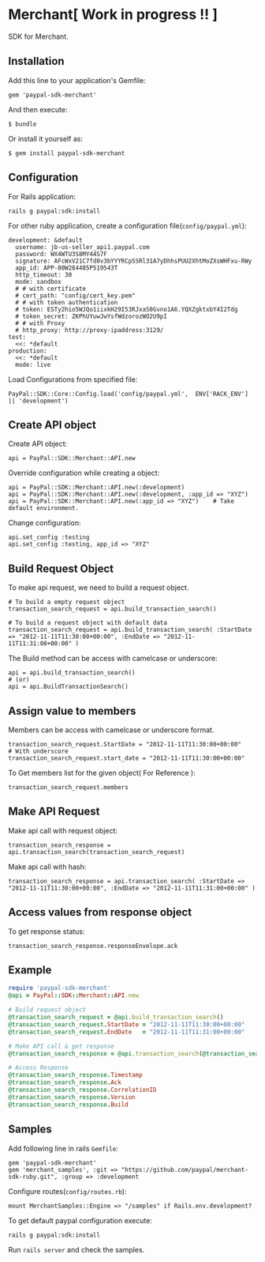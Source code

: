 # Merchant[ Work in progress !! ]

SDK for Merchant.

## Installation

Add this line to your application's Gemfile:

    gem 'paypal-sdk-merchant'

And then execute:

    $ bundle

Or install it yourself as:

    $ gem install paypal-sdk-merchant

## Configuration

For Rails application:

    rails g paypal:sdk:install

For other ruby application, create a configuration file(`config/paypal.yml`):

    development: &default
      username: jb-us-seller_api1.paypal.com
      password: WX4WTU3S8MY44S7F
      signature: AFcWxV21C7fd0v3bYYYRCpSSRl31A7yDhhsPUU2XhtMoZXsWHFxu-RWy
      app_id: APP-80W284485P519543T
      http_timeout: 30
      mode: sandbox
      # # with certificate
      # cert_path: "config/cert_key.pem"
      # # with token authentication
      # token: ESTy2hio5WJQo1iixkH29I53RJxaS0Gvno1A6.YQXZgktxbY4I2Tdg
      # token_secret: ZKPhUYuwJwYsfWdzorozWO2U9pI
      # # with Proxy
      # http_proxy: http://proxy-ipaddress:3129/
    test:
      <<: *default
    production:
      <<: *default
      mode: live

Load Configurations from specified file:

    PayPal::SDK::Core::Config.load('config/paypal.yml',  ENV['RACK_ENV'] || 'development')

## Create API object

Create API object:

    api = PayPal::SDK::Merchant::API.new

Override configuration while creating a object:

    api = PayPal::SDK::Merchant::API.new(:development)
    api = PayPal::SDK::Merchant::API.new(:development, :app_id => "XYZ")
    api = PayPal::SDK::Merchant::API.new(:app_id => "XYZ")    # Take default environment.

Change configuration:

    api.set_config :testing
    api.set_config :testing, app_id => "XYZ"


## Build Request Object

To make api request, we need to build a request object.

    # To build a empty request object
    transaction_search_request = api.build_transaction_search()

    # To build a request object with default data
    transaction_search_request = api.build_transaction_search( :StartDate => "2012-11-11T11:30:00+00:00", :EndDate => "2012-11-11T11:31:00+00:00" )

The Build method can be access with camelcase or underscore:

    api = api.build_transaction_search()
    # (or)
    api = api.BuildTransactionSearch()

## Assign value to members

Members can be access with camelcase or underscore format.

    transaction_search_request.StartDate = "2012-11-11T11:30:00+00:00"
    # With underscore
    transaction_search_request.start_date = "2012-11-11T11:30:00+00:00"

To Get members list for the given object( For Reference ):

    transaction_search_request.members

## Make API Request

Make api call with request object:

    transaction_search_response = api.transaction_search(transaction_search_request)

Make api call with hash:

    transaction_search_response = api.transaction_search( :StartDate => "2012-11-11T11:30:00+00:00", :EndDate => "2012-11-11T11:31:00+00:00" )

## Access values from response object

To get response status:

    transaction_search_response.responseEnvelope.ack


## Example

```ruby
require 'paypal-sdk-merchant'
@api = PayPal::SDK::Merchant::API.new

# Build request object
@transaction_search_request = @api.build_transaction_search()
@transaction_search_request.StartDate = "2012-11-11T11:30:00+00:00"
@transaction_search_request.EndDate   = "2012-11-11T11:31:00+00:00"

# Make API call & get response
@transaction_search_response = @api.transaction_search(@transaction_search_request)

# Access Response
@transaction_search_response.Timestamp
@transaction_search_response.Ack
@transaction_search_response.CorrelationID
@transaction_search_response.Version
@transaction_search_response.Build
```

## Samples

Add following line in rails `Gemfile`:

    gem 'paypal-sdk-merchant'
    gem 'merchant_samples', :git => "https://github.com/paypal/merchant-sdk-ruby.git", :group => :development

Configure routes(`config/routes.rb`):

    mount MerchantSamples::Engine => "/samples" if Rails.env.development?

To get default paypal configuration execute:

    rails g paypal:sdk:install

Run `rails server` and check the samples.

